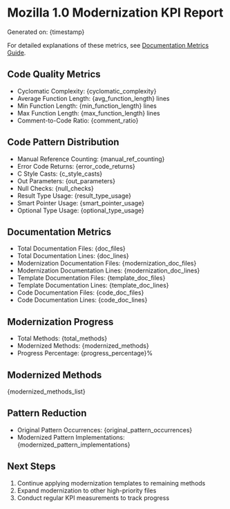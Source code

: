 # Mozilla 1.0 Modernization KPI Report
Generated on: {timestamp}

For detailed explanations of these metrics, see [Documentation Metrics Guide](../documentation_metrics_guide.md).

## Code Quality Metrics
- Cyclomatic Complexity: {cyclomatic_complexity}
- Average Function Length: {avg_function_length} lines
- Min Function Length: {min_function_length} lines
- Max Function Length: {max_function_length} lines
- Comment-to-Code Ratio: {comment_ratio}

## Code Pattern Distribution
- Manual Reference Counting: {manual_ref_counting}
- Error Code Returns: {error_code_returns}
- C Style Casts: {c_style_casts}
- Out Parameters: {out_parameters}
- Null Checks: {null_checks}
- Result Type Usage: {result_type_usage}
- Smart Pointer Usage: {smart_pointer_usage}
- Optional Type Usage: {optional_type_usage}

## Documentation Metrics
- Total Documentation Files: {doc_files}
- Total Documentation Lines: {doc_lines}
- Modernization Documentation Files: {modernization_doc_files}
- Modernization Documentation Lines: {modernization_doc_lines}
- Template Documentation Files: {template_doc_files}
- Template Documentation Lines: {template_doc_lines}
- Code Documentation Files: {code_doc_files}
- Code Documentation Lines: {code_doc_lines}

## Modernization Progress
- Total Methods: {total_methods}
- Modernized Methods: {modernized_methods}
- Progress Percentage: {progress_percentage}%

## Modernized Methods
{modernized_methods_list}

## Pattern Reduction
- Original Pattern Occurrences: {original_pattern_occurrences}
- Modernized Pattern Implementations: {modernized_pattern_implementations}

## Next Steps
1. Continue applying modernization templates to remaining methods
2. Expand modernization to other high-priority files
3. Conduct regular KPI measurements to track progress 